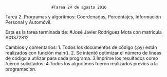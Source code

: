                         #Tarea 24 de agosto 2016
Tarea 2. Programas y algoritmos: Coordenadas, Porcentajes, Información Personal y Automóvil.

Esta es la tarea terminada de:
#José Javier Rodríguez Mota con matrícula A01372812

Cambios y comentarios:
    1. Todos los documentos de código (.py) están realizados con función main().
    2. Se intentó optimizar el número de líneas de código a utilizar para cada programa.
    3.Imprime los resultados como fueron solicitados.
    4.Todos los algoritmos fueron realizados previos a la programación.